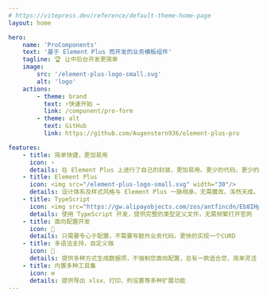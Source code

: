 ```yaml
---
# https://vitepress.dev/reference/default-theme-home-page
layout: home

hero:
    name: 'ProComponents'
    text: '基于 Element Plus 而开发的业务模板组件'
    tagline: 🏆 让中后台开发更简单
    image:
        src: '/element-plus-logo-small.svg'
        alt: 'logo'
    actions:
        - theme: brand
          text: ⚡️快速开始 →
          link: /component/pro-form
        - theme: alt
          text: GitHub
          link: https://github.com/Augenstern936/element-plus-pro

features:
    - title: 简单快捷，更加易用
      icon: ⚡️ 
      details: 在 Element Plus 上进行了自己的封装，更加易用。更少的代码，更少的 Bug，更多的功能
    - title: Element Plus
      icon: <img src="/element-plus-logo-small.svg" width="30"/>
      details: 设计体系及样式风格与 Element Plus 一脉相承，无需魔改，浑然天成。无缝对接 Element Plus 项目
    - title: TypeScript
      icon: <img src="https://gw.alipayobjects.com/zos/antfincdn/Eb8IHpb9jE/Typescript_logo_2020.svg" width="30" />
      details: 使用 TypeScript 开发，提供完整的类型定义文件，无需频繁打开官网
    - title: 面向配置开发
      icon: 🧱
      details: 只需要专心于配置，不需要写额外业务代码，更快的实现一个CURD
    - title: 多语法支持，自定义强
      icon: 🔰
      details: 提供多种方式生成数据项，不强制您面向配置，总有一款适合您，简单灵活
    - title: 内置多种工具集
      icon: ⚙️
      details: 提供导出 xlsx、打印、列设置等多种扩展功能
---
```

